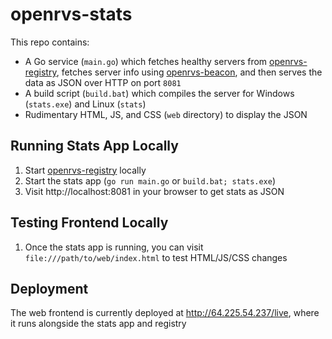 # openrvs-stats

This repo contains:

- A Go service (`main.go`) which fetches healthy servers from [openrvs-registry](https://github.com/willroberts/openrvs-registry), fetches server info using [openrvs-beacon](https://github.com/willroberts/openrvs-beacon), and then serves the data as JSON over HTTP on port `8081`
- A build script (`build.bat`) which compiles the server for Windows (`stats.exe`) and Linux (`stats`)
- Rudimentary HTML, JS, and CSS (`web` directory) to display the JSON

## Running Stats App Locally

1. Start [openrvs-registry](https://github.com/willroberts/openrvs-registry) locally
2. Start the stats app (`go run main.go` or `build.bat; stats.exe`)
3. Visit http://localhost:8081 in your browser to get stats as JSON

## Testing Frontend Locally

1. Once the stats app is running, you can visit `file:///path/to/web/index.html` to test HTML/JS/CSS changes

## Deployment

The web frontend is currently deployed at http://64.225.54.237/live, where it runs alongside the stats app and registry
